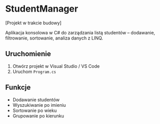 # StudentManager
[Projekt w trakcie budowy]

Aplikacja konsolowa w C# do zarządzania listą studentów – dodawanie, filtrowanie, sortowanie, analiza danych z LINQ.

## Uruchomienie
1. Otwórz projekt w Visual Studio / VS Code
2. Uruchom `Program.cs`

## Funkcje
- Dodawanie studentów
- Wyszukiwanie po imieniu
- Sortowanie po wieku
- Grupowanie po kierunku
